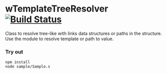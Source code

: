 
# wTemplateTreeResolver [![Build Status](https://travis-ci.org/Wandalen/wTemplateTreeResolver.svg?branch=master)](https://travis-ci.org/Wandalen/wTemplateTreeResolver)

Class to resolve tree-like with links data structures or paths in the structure. Use the module to resolve template or path to value.

### Try out
```
npm install
node sample/Sample.s
```















